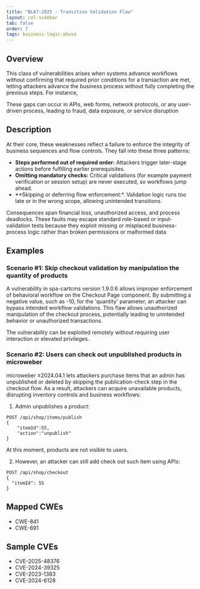 ```yaml
---
title: "BLA7:2025 - Transition Validation Flaw"
layout: col-sidebar
tab: false
order: 7
tags: business-logic-abuse
---
```


## Overview

This class of vulnerabilities arises when systems advance workflows without confirming that required prior conditions for
a transaction are met, letting attackers advance the business process without fully completing the previous steps. For
instance,

These gaps can occur in APIs, web forms, network protocols, or any user-driven process, leading to fraud, data exposure,
or service disruption


## Description

At their core, these weaknesses reflect a failure to enforce the integrity of business sequences and flow controls. They
fall into these three patterns:

* **Steps performed out of required order:** Attackers trigger later-stage actions before fulfilling earlier prerequisites.
* **Omitting mandatory checks:** Critical validations (for example payment verification or session setup) are never executed,
so workflows jump ahead.
* **Skipping or deferring flow enforcement:*. Validation logic runs too late or in the wrong scope, allowing unintended transitions.

Consequences span financial loss, unauthorized access, and process deadlocks. These faults may escape standard role-based
or input-validation tests because they exploit missing or misplaced business-process logic rather than broken permissions
or malformed data


## Examples

### Scenario #1: Skip checkout validation by manipulation the quantity of products

A vulnerability in spa-cartcms version 1.9.0.6 allows improper enforcement of behavioral workflow on the Checkout Page
component.
By submitting a negative value, such as -10, for the 'quantity' parameter, an attacker can bypass intended workflow validations.
This flaw allows unauthorized manipulation of the checkout process, potentially leading to unintended behavior or unauthorized
transactions.

The vulnerability can be exploited remotely without requiring user interaction or elevated privileges.


### Scenario #2: Users can check out unpublished products in microweber

microweber ≤2024.04.1 lets attackers purchase items that an admin has unpublished or deleted by skipping the publication-check step in the checkout flow. As a result, attackers can acquire unavailable products, disrupting inventory controls and business workflows:

1. Admin unpublishes a product:

```shell
POST /api/shop/items/publish
{
    "itemId":55,
    "action":"unpublish"
}
```

At this moment, products are not visible to users.

2. However, an attacker can still add check out such item using APIs:

```shell
POST /api/shop/checkout
{
  "itemId": 55
}
```

## Mapped CWEs
- CWE-841
- CWE-691

## Sample CVEs
- CVE-2025-48376
- CVE-2024-39325
- CVE-2023-1383
- CVE-2024-6128